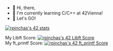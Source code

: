 - 👋 Hi, there, 
- 🌱 I'm currently learning C/C++ at 42Vienna! 
- 💞️ Let's GO!

<!---
RubenPin90/RubenPin90 is a ✨ special ✨ repository because its `README.md` (this file) appears on your GitHub profile.
You can click the Preview link to take a look at your changes.
--->

[![rpinchas's 42 stats](https://badge42.vercel.app/api/v2/clamq0oij00690fmkxtgngu4m/stats?cursusId=21&coalitionId=undefined)](https://github.com/JaeSeoKim/badge42)

My Libft Score:     [![rpinchas's 42 Libft Score](https://badge42.vercel.app/api/v2/clamq0oij00690fmkxtgngu4m/project/2817475)](https://github.com/JaeSeoKim/badge42) \
My ft_printf Score: [![rpinchas's 42 ft_printf Score](https://badge42.vercel.app/api/v2/clamq0oij00690fmkxtgngu4m/project/2852077)](https://github.com/JaeSeoKim/badge42)
